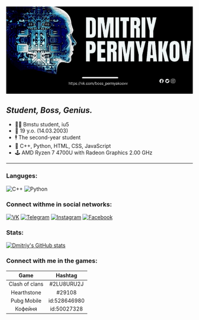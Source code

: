 ![2](гит.jpg)
## *Student, Boss, Genius.*

- 👨‍💻 Bmstu student, iu5
- 🤵 19 y.o. (14.03.2003)
- 🕴 The second-year student
- 🔬 С++, Python, HTML, CSS, JavaScript
- 🕹 AMD Ryzen 7 4700U with Radeon Graphics 2.00 GHz
---
### Languges:<br>
 ![C++](https://img.shields.io/badge/-C++-090909?style=flat-square&logo=C%2b%2b&logoColor=800080)
![Python](https://img.shields.io/badge/Python-090909?style=flat-square&logo=python&logoColor=DAA520)

### Connect withme in social networks:
[![VK](https://img.shields.io/badge/-VK-090909?style=flat-square&logo=vk&logoColor=1E90FF)](https://vk.com/bosspermyakoovv)
[![Telegram](https://img.shields.io/badge/-Telegram-090909?style=flat-square&logo=Telegram&logoColor=1E90FF)](https://t.me/Permyakoovv)
[![Instagram](https://img.shields.io/badge/-Instagram-090909?style=flat-square&logo=Instagram&logoColor=C13584)](https://www.instagram.com/permyakoovv/)
[![Facebook](https://img.shields.io/badge/-Facebook-090909?style=flat-square&logo=Facebook&logoColor=4682B4)](https://www.facebook.com/profile.php?id=100021715921839)

### Stats:
[![Dmitriy's GitHub stats](https://github-readme-stats.vercel.app/api?username=Dmitriy&hide=contribs,prs&show_icons=true&theme=midnight-purple&count_private=true)](https://github.com/DimaPermyakov)
### Connect with me in the games:
| Game | Hashtag        |
|:---------:|:---------:|
| Clash of clans | #2LU8URU2J|
| Hearthstone    | #29108 | 
| Pubg Mobile    | id:528646980 | 
| Кофейня        | id:50027328 | 
